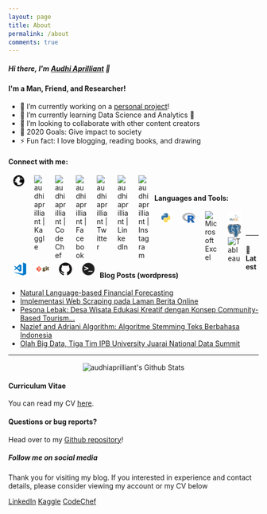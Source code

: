 ```yaml
---
layout: page
title: About
permalink: /about
comments: true
---
```


<div class="row justify-content-between">
<div class="col-md-8 pr-5">

<h5 id="hi-there-i-m-audhi-aprilliant-website-">Hi there, I&#39;m <a href="http://audhiaprilliant.github.io/">Audhi Aprilliant</a> 👋</h5>
<h4 id="i-m-a-man-friend-and-researcher-">I&#39;m a Man, Friend, and Researcher!</h4>
<ul>
<li>🔭 I’m currently working on a <a href="http://audhiaprilliant.github.io/">personal project</a>!</li>
<li>🌱 I’m currently learning Data Science and Analytics 🤣</li>
<li>👯 I’m looking to collaborate with other content creators</li>
<li>🥅 2020 Goals: Give impact to society</li>
<li>⚡ Fun fact: I love blogging, reading books, and drawing</li>
</ul>
<h4 id="connect-with-me-">Connect with me:</h4>
<p><a href="http://audhiaprilliant.github.io/"><img align="left" alt="audhiaprilliant.github.io" width="22px" hspace="10" src="https://raw.githubusercontent.com/iconic/open-iconic/master/svg/globe.svg" /></a>
<a href="https://www.kaggle.com/audhiaprilliant"><img align="left" alt="audhiaprilliant | Kaggle" width="22px" hspace="10" src="https://cdn.jsdelivr.net/npm/simple-icons@v3/icons/kaggle.svg" /></a>
<a href="http://codechef.com/users/audhi"><img align="left" alt="audhiaprilliant | Code Chef" width="22px" hspace="10" src="https://cdn.jsdelivr.net/npm/simple-icons@v3/icons/codechef.svg" /></a>
<a href="https://www.facebook.com/audhi.aprilliant/"><img align="left" alt="audhiaprilliant | Facebook" width="22px" hspace="10" src="https://cdn.jsdelivr.net/npm/simple-icons@v3/icons/facebook.svg" /></a>
<a href="https://twitter.com/audhiaprilliant"><img align="left" alt="audhiaprilliant | Twitter" width="22px" hspace="10" src="https://cdn.jsdelivr.net/npm/simple-icons@v3/icons/twitter.svg" /></a>
<a href="https://www.linkedin.com/in/audhiaprilliant/"><img align="left" alt="audhiaprilliant | LinkedIn" width="22px" hspace="10" src="https://cdn.jsdelivr.net/npm/simple-icons@v3/icons/linkedin.svg" /></a>
<a href="https://instagram.com/audhiaprilliant"><img align="left" alt="audhiaprilliant | Instagram" width="22px" hspace="10" src="https://cdn.jsdelivr.net/npm/simple-icons@v3/icons/instagram.svg" /></a></p>
<p><br /></p>
<h4 id="languages-and-tools-">Languages and Tools:</h4>
<p><a href="http://audhiaprilliant.github.io/"><img align="left" alt="Python" width="26px" hspace="10" src="https://raw.githubusercontent.com/github/explore/80688e429a7d4ef2fca1e82350fe8e3517d3494d/topics/python/python.png" /></a>
<a href="http://audhiaprilliant.github.io/"><img align="left" alt="R" width="26px" hspace="10" src="https://raw.githubusercontent.com/github/explore/80688e429a7d4ef2fca1e82350fe8e3517d3494d/topics/r/r.png" /></a>
<a href="http://audhiaprilliant.github.io/"><img align="left" alt="Microsoft Excel" width="26px" hspace="10" src="https://upload.wikimedia.org/wikipedia/commons/thumb/7/7f/Microsoft_Office_Excel_%282018%E2%80%93present%29.svg/1101px-Microsoft_Office_Excel_%282018%E2%80%93present%29.svg.png" /></a>
<a href="http://audhiaprilliant.github.io/"><img align="left" alt="MySQL" width="26px" hspace="10" src="https://raw.githubusercontent.com/github/explore/80688e429a7d4ef2fca1e82350fe8e3517d3494d/topics/mysql/mysql.png" /></a>
<a href="http://audhiaprilliant.github.io/"><img align="left" alt="PostgreSQL" width="26px" hspace="10" src="https://raw.githubusercontent.com/github/explore/80688e429a7d4ef2fca1e82350fe8e3517d3494d/topics/postgresql/postgresql.png" /></a>
<a href="http://audhiaprilliant.github.io/"><img align="left" alt="Tableau" width="26px" hspace="10" src="https://cdn.worldvectorlogo.com/logos/tableau-software.svg" /></a>
<a href="http://audhiaprilliant.github.io/"><img align="left" alt="Visual Studio Code" width="26px" hspace="10" src="https://raw.githubusercontent.com/github/explore/80688e429a7d4ef2fca1e82350fe8e3517d3494d/topics/visual-studio-code/visual-studio-code.png" /></a>
<a href="http://audhiaprilliant.github.io/"><img align="left" alt="Git" width="26px" hspace="10" src="https://raw.githubusercontent.com/github/explore/80688e429a7d4ef2fca1e82350fe8e3517d3494d/topics/git/git.png" /></a>
<a href="http://audhiaprilliant.github.io/"><img align="left" alt="GitHub" width="26px" hspace="10" src="https://raw.githubusercontent.com/github/explore/78df643247d429f6cc873026c0622819ad797942/topics/github/github.png" /></a>
<a href="http://audhiaprilliant.github.io/"><img align="left" alt="HTML5" width="26px" hspace="10" src="https://raw.githubusercontent.com/github/explore/80688e429a7d4ef2fca1e82350fe8e3517d3494d/topics/terminal/terminal.png" /></a></p>
<p><br />
<br /></p>
<hr>
<h4 id="-latest-blog-posts">📕 Latest Blog Posts (wordpress)</h4>
<!-- BLOG-POST-LIST:START -->
<ul>
<li><a href="https://haikawanku.wordpress.com/2020/03/22/natural-language-based-financial-forecasting/">Natural Language-based Financial Forecasting</a></li>
<li><a href="https://haikawanku.wordpress.com/2020/02/01/implementasi-web-scraping-pada-laman-berita-online/">Implementasi Web Scraping pada Laman Berita Online</a></li>
<li><a href="https://haikawanku.wordpress.com/2020/01/29/pesona-lebak-desa-wisata-edukasi-kreatif-dengan-konsep-community-based-tourism-dalam-mempromosikan-dan-mengembangkan-potensi-lebak-banten/">Pesona Lebak: Desa Wisata Edukasi Kreatif dengan Konsep Community-Based Tourism...</a></li>
<li><a href="https://haikawanku.wordpress.com/2020/01/05/nazief-and-adriani-algorithm-algoritme-stemming-teks-berbahasa-indonesia/">Nazief and Adriani Algorithm: Algoritme Stemming Teks Berbahasa Indonesia</a></li>
<li><a href="https://haikawanku.wordpress.com/2019/12/17/olah-big-data-tiga-tim-ipb-university-juarai-national-data-summit/">Olah Big Data, Tiga Tim IPB University Juarai National Data Summit</a>
<!-- BLOG-POST-LIST:END -->
</li>
</ul>
<hr>
<p class="mb-5" style="text-align:center;"><img align="center" alt="audhiaprilliant's Github Stats" src="https://github-readme-stats.vercel.app/api?username=audhiaprilliant&show_icons=true&hide_border=true" /></p>

<h4>Curriculum Vitae</h4>

<p>You can read my CV <a href="{{site.baseurl}}/assets/docs/Audhi Aprilliant - March 2020.pdf">here</a>.</p>

<h4>Questions or bug reports?</h4>

<p>Head over to my <a href="https://github.com/audhiaprilliant/audhiaprilliant.github.io/">Github repository</a>!</p>

</div>

<div class="col-md-4">

<div class="sticky-top sticky-top-80">
<h5>Follow me on social media</h5>

<p>Thank you for visiting my blog. If you interested in experience and contact details, please consider viewing my account or my CV below</p>

<a target="_blank" href="https://www.linkedin.com/in/audhiaprilliant/" class="btn btn-danger">LinkedIn</a> <a target="_blank" href="https://kaggle.com/audhiaprilliant" class="btn btn-warning">Kaggle</a> <a target="_blank" href="https://codechef.com/users/audhi" class="btn btn-primary">CodeChef</a>

</div>
</div>
</div>
